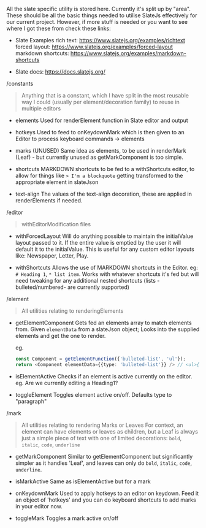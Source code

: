 All the slate specific utility is stored here.
Currently it's split up by "area".
These should be all the basic things needed to utilise SlateJs effectively for our current project. However, if more stuff is needed or you want to see where I got these from check these links:

- Slate Examples
  rich text: https://www.slatejs.org/examples/richtext
  forced layout: https://www.slatejs.org/examples/forced-layout
  markdown shortcuts: https://www.slatejs.org/examples/markdown-shortcuts

- Slate docs: https://docs.slatejs.org/

/constants

> Anything that is a constant, which I have split in the most reusable way I could (usually per element/decoration family) to reuse in multiple editors

- elements
  Used for renderElement function in Slate editor and output

- hotkeys
  Used to feed to onKeydownMark which is then given to an Editor to process keyboard commands -> elements

- marks (UNUSED)
  Same idea as elements, to be used in renderMark (Leaf) - but currently unused as getMarkComponent is too simple.

- shortcuts
  MARKDOWN shortcuts to be fed to a withShortcuts editor, to allow for things like `> I'm a blockquote` getting transformed to the appropriate element in slateJson

- text-align
  The values of the text-align decoration, these are applied in renderElements if needed.

/editor

> withEditorModification files

- withForcedLayout
  Will do anything possible to maintain the initialValue layout passed to it. If the entire value is emptied by the user it will default it to the initialValue.
  This is useful for any custom editor layouts like: Newspaper, Letter, Play.

- withShortcuts
  Allows the use of MARKDOWN shortcuts in the Editor. eg: `# Heading 1`, `* list item`. Works with whatever shortcuts it's fed but will need tweaking for any additional nested shortcuts (lists -bulleted/numbered- are currently supported)

/element

> All utilities relating to renderingElements

- getElementComponent
  Gets fed an elements array to match elements from. Given `elementData` from a slateJson object; Looks into the supplied elements and get the one to render.

  eg.

  ```ts
  const Component = getElementFunction({'bulleted-list', 'ul'});
  return <Component elementData={{type: 'bulleted-list'}} /> // <ul>{children}</ul>
  ```

- isElementActive
  Checks if an element is active currently on the editor. eg. Are we currently editing a Heading1?

- toggleElement
  Toggles element active on/off. Defaults type to "paragraph"

/mark

> All utilities relating to rendering Marks or Leaves
> For context, an element can have elements or leaves as children, but a Leaf is always just a simple piece of text with one of limited decorations: `bold`, `italic`, `code`, `underline`

- getMarkComponent
  Similar to getElementComponent but significantly simpler as it handles 'Leaf', and leaves can only do `bold`, `italic`, `code`, `underline`.

- isMarkActive
  Same as isElementActive but for a mark

- onKeydownMark
  Used to apply hotkeys to an editor on keydown. Feed it an object of 'hotkeys' and you can do keyboard shortcuts to add marks in your editor now.

- toggleMark
  Toggles a mark active on/off
